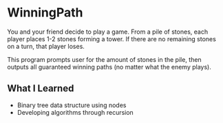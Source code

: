 # WinningPath
You and your friend decide to play a game. From a pile of stones, each player places 1-2 stones forming a tower. If there are no remaining stones on a turn, that player loses.  

This program prompts user for the amount of stones in the pile, then outputs all guaranteed winning paths (no matter what the enemy plays). 

## What I Learned
- Binary tree data structure using nodes
- Developing algorithms through recursion

